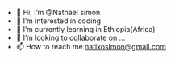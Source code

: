 - 👋 Hi, I’m @Natnael simon
- 👀 I’m interested in coding
- 🌱 I’m currently learning in Ethiopia(Africa)
- 💞️ I’m looking to collaborate on ...
- 📫 How to reach me natixosimon@gmail.com

<!---
Natnaelsimon/Natnaelsimon is a ✨ special ✨ repository because its `README.md` (this file) appears on your GitHub profile.
You can click the Preview link to take a look at your changes.
--->

